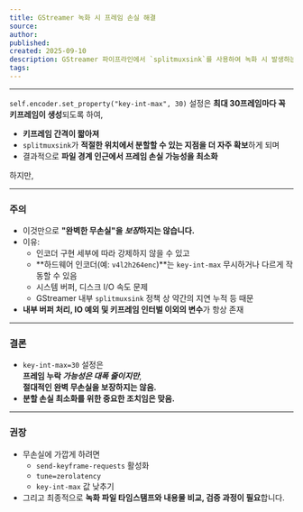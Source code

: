 ```yaml
---
title: GStreamer 녹화 시 프레임 손실 해결
source:
author:
published:
created: 2025-09-10
description: GStreamer 파이프라인에서 `splitmuxsink`를 사용하여 녹화 시 발생하는 프레임 손실 문제를 해결하기 위한 `key-int-max` 설정, `send-keyframe-requests` 활성화, `tune=zerolatency` 설정 및 최종 검증 방법에 대한 내용.
tags:
---
```

---

`self.encoder.set_property("key-int-max", 30)` 설정은 **최대 30프레임마다 꼭 키프레임이 생성**되도록 하여,  

- **키프레임 간격이 짧아져**
- `splitmuxsink`가 **적절한 위치에서 분할할 수 있는 지점을 더 자주 확보**하게 되며
- 결과적으로 **파일 경계 인근에서 프레임 손실 가능성을 최소화**

하지만,

---

### 주의  
- 이것만으로 **"완벽한 무손실"을 *보장*하지는 않습니다.**
- 이유:  
  - 인코더 구현 세부에 따라 강제하지 않을 수 있고  
  - **하드웨어 인코더(예: `v4l2h264enc`)**는 `key-int-max` 무시하거나 다르게 작동할 수 있음  
  - 시스템 버퍼, 디스크 I/O 속도 문제  
  - GStreamer 내부 `splitmuxsink` 정책 상 약간의 지연 누적 등 때문
- **내부 버퍼 처리, IO 예외 및 키프레임 인터벌 이외의 변수**가 항상 존재  

---

### 결론
- `key-int-max=30` 설정은  
  **프레임 누락 *가능성은 대폭 줄이지만***,  
  **절대적인 완벽 무손실을 보장하지는 않음.**
- **분할 손실 최소화를 위한 중요한 조치임은 맞음.**

---

### 권장
- 무손실에 가깝게 하려면  
  - `send-keyframe-requests` 활성화
  - `tune=zerolatency`  
  - `key-int-max` 값 낮추기
- 그리고 최종적으로 **녹화 파일 타임스탬프와 내용물 비교, 검증 과정이 필요**합니다.
